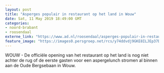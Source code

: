 ```yaml
---
layout: post
title: "Asperges populair in restaurant op het land in Wouw"
date: Sat, 11 May 2019 18:49:00 GMT
categories: 
- noord-brabant 
- roosendaal 
externe_link: "https://www.ad.nl/roosendaal/asperges-populair-in-restaurant-op-het-land-in-wouw~a39cc3d4/"
feature_image: "https://images0.persgroep.net/rcs/y74ddvdj9GKE8ILJEp37DRVa4uY/diocontent/148000926/_fitwidth/400/?appId=21791a8992982cd8da851550a453bd7f&quality=0.7"
---
```


WOUW - De officiële opening van het restaurant op het land is nog niet achter de rug of de eerste gasten voor een aspergelunch stromen al binnen aan de Oude Bergsebaan in Wouw.
